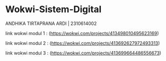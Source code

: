 # Wokwi-Sistem-Digital
 ANDHIKA TIRTAPRANA ARDI | 2310614002

link wokwi modul 1 :  (https://wokwi.com/projects/413498010495623169)

link wokwi modul 2 :  (https://wokwi.com/projects/413692627972493313)

link wokwi modul 3 :  (https://wokwi.com/projects/413699664486556673)
